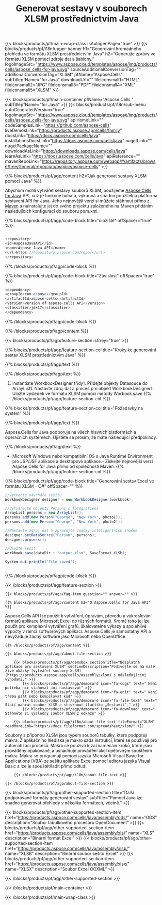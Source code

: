 ﻿---
title: Generovat sestavy v souborech XLSM prostřednictvím Java 
weight: 270
url: /cs/java/assembly/xlsm/ 
description: Java ukázkový kód pro vytváření sestav ve formátu XLSM v Java Runtime Environment pro JSP/JSF aplikace a desktopové aplikace.
---
{{< blocks/products/pf/main-wrap-class isAutogenPage="true" >}}
{{< blocks/products/pf/i18n/upper-banner h1="Generování hromadného přehledu ve formátu XLSM prostřednictvím Java" h2="Generujte zprávy ve formátu XLSM pomocí zdroje dat a šablony." logoImageSrc="https://www.aspose.cloud/templates/aspose/img/products/cells/aspose_cells-for-java.svg" sourceAdditionalConversionTag="" additionalConversionTag="XLSM" pfName="Aspose.Cells" subTitlepfName="for Java" downloadUrl="" fileiconsmall1="HTML" fileiconsmall2="JPG" fileiconsmall3="PDF" fileiconsmall4="XML" fileiconsmall5="XLSM" >}}

{{< blocks/products/pf/main-container pfName="Aspose.Cells " subTitlepfName="for Java" >}}
{{< blocks/products/pf/i18n/sub-menu autoGeneratedVersion="true" logoImageSrc="https://www.aspose.cloud/templates/aspose/img/products/cells/aspose_cells-for-java.svg" apiHomeLink="" codeSamplesLink="https://github.com/aspose-cells" liveDemosLink="https://products.aspose.app/cells/family" docsLink="https://docs.aspose.com/cells/java" installationsDocsLink="https://docs.aspose.com/cells/java" nugetLink="" nugetPackageName="" downloadAsLink="https://downloads.aspose.com/cells/java" learnAsLink="https://docs.aspose.com/cells/java" apiReference="" mavenRepoLink="https://repository.aspose.com/webapp/#/artifacts/browse/tree/General/repo/com/aspose/aspose-cells" >}}

{{% blocks/products/pf/agp/content h2="Jak generovat sestavy XLSM pomocí Java" %}}

 Abychom mohli vytvářet sestavy souborů XLSM, použijeme
 [Aspose.Cells for Java](https://products.aspose.com/cells/java) 
 API, což je funkčně bohatá, výkonná a snadno použitelná platforma sestavení API for Java. Jeho nejnovější verzi si můžete stáhnout přímo z
 [Maven](https://repository.aspose.com/webapp/#/artifacts/browse/tree/General/repo/com/aspose/aspose-cells) 
 a nainstalujte jej do svého projektu založeného na Maven přidáním následujících konfigurací do souboru pom.xml.

{{% blocks/products/pf/agp/code-block title="úložiště" offSpacer="true" %}}

```cs

<repository>
<id>AsposeJavaAPI</id>
<name>Aspose Java API</name>
<url>https://repository.aspose.com/repo/</url>
</repository>


```

{{% /blocks/products/pf/agp/code-block %}}

{{% blocks/products/pf/agp/code-block title="Závislost" offSpacer="true" %}}

```cs
<dependency>
<groupId>com.aspose</groupId>
<artifactId>aspose-cells</artifactId>
<version>version of aspose-cells API</version>
<classifier>jdk17</classifier>
</dependency>


```

{{% /blocks/products/pf/agp/code-block %}}

{{% /blocks/products/pf/agp/content %}}

{{< blocks/products/pf/agp/feature-section isGrey="true" >}}

{{% blocks/products/pf/agp/feature-section-col title="Kroky ke generování sestav XLSM prostřednictvím Java" %}}

{{% blocks/products/pf/agp/text %}}

{{% /blocks/products/pf/agp/text %}}

1. Instantiate WorkbookDesigner třídy1. Přidejte objekty Datasouce do ArrayList1. Nastavte zdroj dat a proces pro objekt WorkbookDesigner1. Uložte výsledek ve formátu XLSM pomocí metody Worbook.save
{{% /blocks/products/pf/agp/feature-section-col %}}

{{% blocks/products/pf/agp/feature-section-col title="Požadavky na systém" %}}

{{% blocks/products/pf/agp/text %}}

 Aspose.Cells for Java podporuje na všech hlavních platformách a operačních systémech. Ujistěte se prosím, že máte následující předpoklady.

{{% /blocks/products/pf/agp/text %}}

- Microsoft Windows nebo kompatibilní OS s Java Runtime Environment pro JSP/JSF aplikace a desktopové aplikace.- Získejte nejnovější verzi Aspose.Cells for Java přímo od společnosti Maven.
{{% /blocks/products/pf/agp/feature-section-col %}}

{{% blocks/products/pf/agp/code-block title="Generování sestav Excel ve formátu XLSM – C#" offSpacer="" %}}

```cs
//Vytvořte návrháře sešitu
WorkbookDesigner designer = new WorkbookDesigner(workbook);

//Vytvářejte objekty Persons s fotografiemi
ArrayList persons = new ArrayList();       
persons.add(new Person("George", "New York", photo1));
persons.add(new Person("George", "New York", photo2));

//Nastavte zdroj dat a zpracujte značky inteligentních značek
designer.setDataSource("Person", persons);
designer.process();

//Uložte sešit
workbook.save(dataDir + "output.xlsm", SaveFormat.XLSM);
	
System.out.println("File saved");
    


```

{{% /blocks/products/pf/agp/code-block %}}

{{< /blocks/products/pf/agp/feature-section >}}

    {{< blocks/products/pf/agp/faq-item question="" answer="" >}}
 

<!-- aboutfile Starts -->

    {{% blocks/products/pf/agp/content h2="O Aspose.Cells for Java API" %}}

 Aspose.Cells API lze použít k vytváření, úpravám, převodu a vykreslování formátů aplikace Microsoft Excel do různých formátů. Kromě toho jej lze použít pro komplexní vytváření grafů, škálovatelné výkazy a spolehlivé výpočty v rámci softwarových aplikací. Aspose.Cells je samostatný API a nevyžaduje žádný software jako Microsoft nebo OpenOffice.  



    {{% /blocks/products/pf/agp/content %}}

    {{< blocks/products/pf/agp/about-file-section >}}

        {{< blocks/products/pf/agp/demobox sectionTitle="Bezplatná aplikace pro sestavení XLSM" sectionDescription="Podívejte se na naše živé ukázky [vytvářet soubory XLSM](https://products.aspose.app/cells/assembly/xlsm) s následujícími výhodami." >}}
            {{< blocks/products/pf/agp/democard icon="fa-cogs" text=" Není potřeba nic stahovat ani nastavovat" >}}
            {{< blocks/products/pf/agp/democard icon="fa-edit" text=" Není třeba psát nebo kompilovat kód" >}}
            {{< blocks/products/pf/agp/democard icon="fa-file-text" text=" Stačí nahrát soubor XLSM a stisknout tlačítko „Sestavit“." >}}
            {{< blocks/products/pf/agp/democard icon="fa-download" text=" Stáhněte si výsledný soubor XLSM z odkazu" >}}

        {{< blocks/products/pf/agp/i18n/about-file-text fileFormat="XLSM" readMoreLink="https://docs.fileformat.com/spreadsheet/xlsm/" >}}
Soubory s příponou XLSM jsou typem souborů tabulky, které podporují makra. Z aplikačního hlediska je makro sada instrukcí, které se používají pro automatizaci procesů. Makro se používá k zaznamenání kroků, které jsou prováděny opakovaně, a usnadňuje provádění akcí opětovným spuštěním makra. Makra se programují pomocí jazyka Microsoft Visual Basic for Applications (VBA) ze sešitu aplikace Excel pomocí editoru jazyka Visual Basic a lze je spouštět/ladit přímo odtud.

        {{< /blocks/products/pf/agp/i18n/about-file-text >}}

    {{< /blocks/products/pf/agp/about-file-section >}}

<!-- aboutfile Ends -->

{{< blocks/products/pf/agp/other-supported-section title="Další podporované formáty generování sestav" subTitle="Pomocí Java lze snadno generovat přehledy v několika formátech, včetně." >}}

{{< blocks/products/pf/agp/other-supported-section-item href="https://products.aspose.com/cells/java/assembly/ods/" name="ODS" description="Soubor tabulkového procesoru OpenDocument" >}}
{{< blocks/products/pf/agp/other-supported-section-item href="https://products.aspose.com/cells/java/assembly/xls/" name="XLS" description="Binární formát Excel" >}}
{{< blocks/products/pf/agp/other-supported-section-item href="https://products.aspose.com/cells/java/assembly/xlsb/" name="XLSB" description="Binární soubor sešitu Excel" >}}
{{< blocks/products/pf/agp/other-supported-section-item href="https://products.aspose.com/cells/java/assembly/xlsx/" name="XLSX" description="Soubor Excel OOXML" >}}

{{< /blocks/products/pf/agp/other-supported-section >}}

{{< /blocks/products/pf/main-container >}}
    
{{< /blocks/products/pf/main-wrap-class >}}